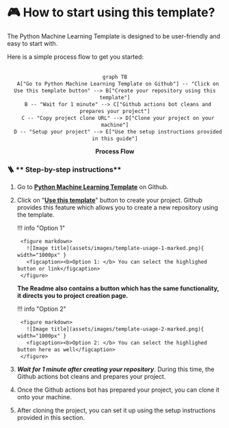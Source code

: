 # 🎮 **How to start using this template?**

The Python Machine Learning Template is designed to be user-friendly and easy to start with. 

Here is a simple process flow to get you started:

<div align="center">

```mermaid

graph TB
  A["Go to Python Machine Learning Template on Github"] -- "Click on Use this template button" --> B["Create your repository using this template"]
  B -- "Wait for 1 minute" --> C["Github actions bot cleans and prepares your project"]
  C -- "Copy project clone URL" --> D["Clone your project on your machine"]
  D -- "Setup your project" --> E["Use the setup instructions provided in this guide"]

```

<b>Process Flow</b>

</div>

### 🪜 ** Step-by-step instructions**

1. Go to [**Python Machine Learning Template**](https://github.com/anujonthemove/Python-Machine-Learning-Template) on Github.

2. Click on "[**Use this template**](https://github.com/anujonthemove/Python-Machine-Learning-Template/generate)" button to create your project. Github provides this feature which allows you to create a new repository using the template.


    !!! info "Option 1"

        <figure markdown>
          ![Image title](assets/images/template-usage-1-marked.png){ width="1000px" }
          <figcaption><b>Option 1: </b> You can select the highlighed button or link</figcaption>
        </figure>



    **The Readme also contains a button which has the same functionality, it directs you to project creation page.**


    !!! info "Option 2"
        
        <figure markdown>
          ![Image title](assets/images/template-usage-2-marked.png){ width="1000px" }
          <figcaption><b>Option 2: </b> You can select the highlighed button here as well</figcaption>
        </figure>

3. ***Wait for 1 minute after creating your repository***. During this time, the Github actions bot cleans and prepares your project.

4. Once the Github actions bot has prepared your project, you can clone it onto your machine.

5. After cloning the project, you can set it up using the setup instructions provided in this section.
